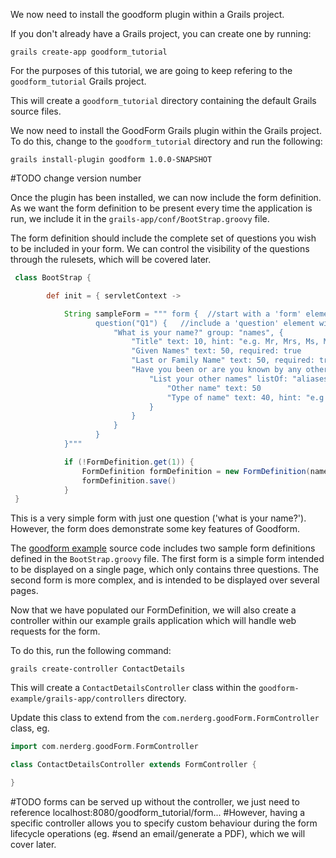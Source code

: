 We now need to install the goodform plugin within a Grails project.

If you don't already have a Grails project, you can create one by running:

    grails create-app goodform_tutorial

For the purposes of this tutorial, we are going to keep refering to the `goodform_tutorial` Grails project.

This will create a `goodform_tutorial` directory containing the default Grails source files.

We now need to install the GoodForm Grails plugin within the Grails project.  To do this, change to the `goodform_tutorial` directory and run the following:

    grails install-plugin goodform 1.0.0-SNAPSHOT

#TODO change version number

Once the plugin has been installed, we can now include the form definition.  As we want the form definition to be present
every time the application is run, we include it in the `grails-app/conf/BootStrap.groovy` file.

The form definition should include the complete set of questions you wish to be included in your form.  We can control the
visibility of the questions through the rulesets, which will be covered later.

```groovy
 class BootStrap {

        def init = { servletContext ->

            String sampleForm = """ form {  //start with a 'form' element
                   question("Q1") {   //include a 'question' element with an identifier
                       "What is your name?" group: "names", {
                           "Title" text: 10, hint: "e.g. Mr, Mrs, Ms, Miss, Dr", suggest: "title"
                           "Given Names" text: 50, required: true
                           "Last or Family Name" text: 50, required: true
                           "Have you been or are you known by any other names?" hint: "e.g. maiden name, previous married name, alias, name at birth", {
                               "List your other names" listOf: "aliases", {
                                   "Other name" text: 50
                                   "Type of name" text: 40, hint: "e.g maiden name", suggest: "nameType"
                               }
                           }
                       }
                   }
            }"""

            if (!FormDefinition.get(1)) {
                FormDefinition formDefinition = new FormDefinition(name: 'SampleForm', formDefinition: sampleForm, formVersion: 1)
                formDefinition.save()
            }
 }
```

This is a very simple form with just one question ('what is your name?').  However, the form does demonstrate some key
features of Goodform.

The [goodform example]() source code includes two sample form definitions defined in the `BootStrap.groovy` file.  The first
form is a simple form intended to be displayed on a single page, which only contains three questions.  The second form is
more complex, and is intended to be displayed over several pages.

Now that we have populated our FormDefinition, we will also create a controller within our example grails application which
will handle web requests for the form.

To do this, run the following command:

    grails create-controller ContactDetails

This will create a `ContactDetailsController` class within the `goodform-example/grails-app/controllers` directory.

Update this class to extend from the `com.nerderg.goodForm.FormController` class, eg.

```groovy
import com.nerderg.goodForm.FormController

class ContactDetailsController extends FormController {

}
```
#TODO forms can be served up without the controller, we just need to reference localhost:8080/goodform_tutorial/form...
#However, having a specific controller allows you to specify custom behaviour during the form lifecycle operations (eg.
#send an email/generate a PDF), which we will cover later.


